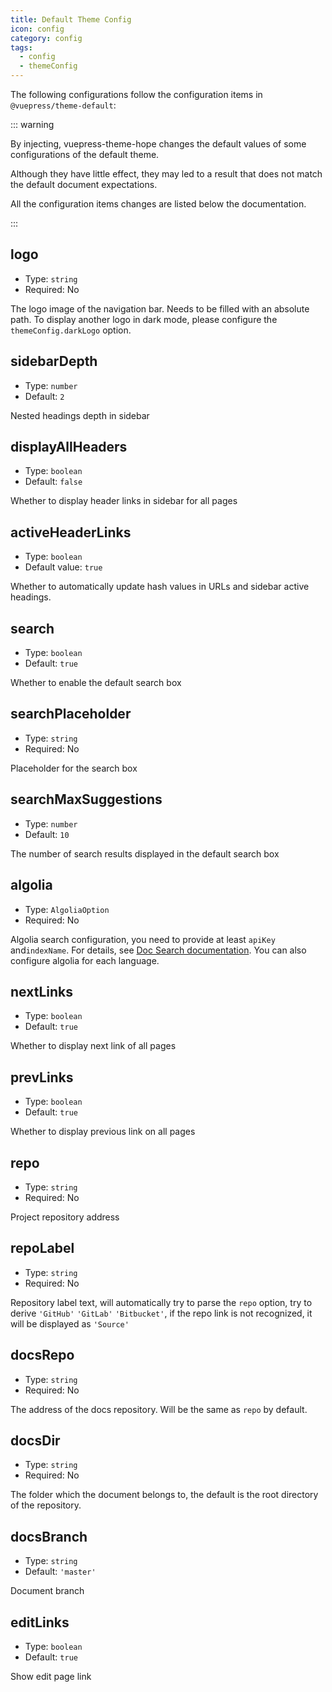 ```yaml
---
title: Default Theme Config
icon: config
category: config
tags:
  - config
  - themeConfig
---
```


The following configurations follow the configuration items in `@vuepress/theme-default`:

::: warning

By injecting, vuepress-theme-hope changes the default values of some configurations of the default theme.

Although they have little effect, they may led to a result that does not match the default document expectations.

All the configuration items changes are listed below the documentation.

:::

## logo <Badge text="improved" type="warn" />

- Type: `string`
- Required: No

The logo image of the navigation bar. Needs to be filled with an absolute path. To display another logo in dark mode, please configure the `themeConfig.darkLogo` option.

## sidebarDepth

- Type: `number`
- Default: `2`

Nested headings depth in sidebar

## displayAllHeaders

- Type: `boolean`
- Default: `false`

Whether to display header links in sidebar for all pages

## activeHeaderLinks

- Type: `boolean`
- Default value: `true`

Whether to automatically update hash values ​​in URLs and sidebar active headings.

## search

- Type: `boolean`
- Default: `true`

Whether to enable the default search box

## searchPlaceholder

- Type: `string`
- Required: No

Placeholder for the search box

## searchMaxSuggestions

- Type: `number`
- Default: `10`

The number of search results displayed in the default search box

## algolia

- Type: `AlgoliaOption`
- Required: No

Algolia search configuration, you need to provide at least `apiKey` and`indexName`. For details, see [Doc Search documentation](https://github.com/algolia/docsearch#docsearch-options). You can also configure algolia for each language.

## nextLinks

- Type: `boolean`
- Default: `true`

Whether to display next link of all pages

## prevLinks

- Type: `boolean`
- Default: `true`

Whether to display previous link on all pages

## repo

- Type: `string`
- Required: No

Project repository address

## repoLabel

- Type: `string`
- Required: No

Repository label text, will automatically try to parse the `repo` option, try to derive `'GitHub'` `'GitLab'` `'Bitbucket'`, if the repo link is not recognized, it will be displayed as `'Source'`

## docsRepo

- Type: `string`
- Required: No

The address of the docs repository. Will be the same as `repo` by default.

## docsDir

- Type: `string`
- Required: No

The folder which the document belongs to, the default is the root directory of the repository.

## docsBranch

- Type: `string`
- Default: `'master'`

Document branch

## editLinks <Badge text = "Change default value" type = "error" />

- Type: `boolean`
- Default: `true`

Show edit page link
